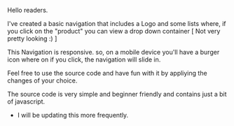 Hello readers.

I've created a basic navigation that includes a Logo and some lists where, if you click on the "product" you can view a drop down container [ Not very pretty looking :) ]

This Navigation is responsive.
so, on a mobile device you'll have a burger icon where on if you click, the navigation will slide in.

Feel free to use the source code and have fun with it by appliying the changes of your choice.

The source code is very simple and beginner friendly and contains just a bit of javascript.

* I will be updating this more frequently.
